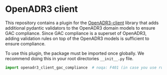 # OpenADR3 client

This repository contains a plugin for the [OpenADR3-client](https://github.com/ElaadNL/openadr3-client) library that adds additional pydantic validators to the OpenADR3 domain models to ensure GAC compliance. Since GAC compliance is a superset of OpenADR3, adding validation rules on top of the OpenADR3 models is sufficient to ensure compliance.

To use this plugin, the package must be imported once globally. We recommend doing this in your root directories `__init__.py` file.

```python
import openadr3_client_gac_compliance  # noqa: F401 (in case you use ruff)
```
